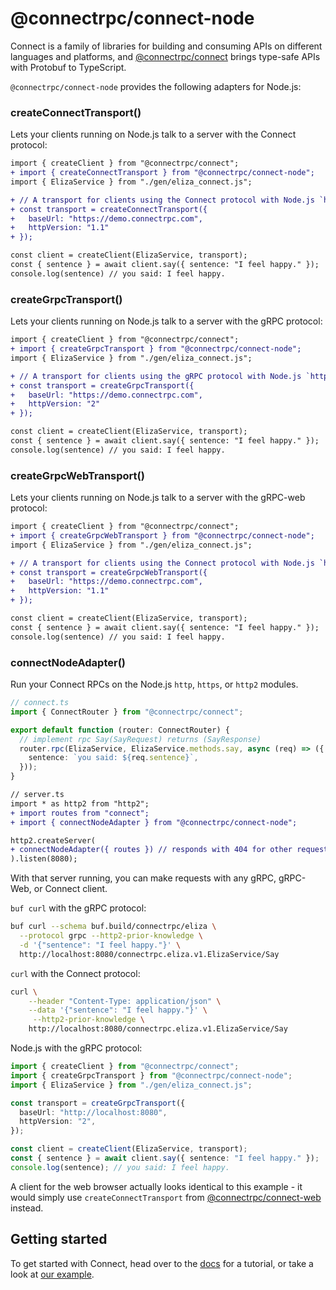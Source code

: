 # @connectrpc/connect-node

Connect is a family of libraries for building and consuming APIs on different languages and platforms, and
[@connectrpc/connect](https://www.npmjs.com/package/@connectrpc/connect) brings type-safe APIs with Protobuf to
TypeScript.

`@connectrpc/connect-node` provides the following adapters for Node.js:

### createConnectTransport()

Lets your clients running on Node.js talk to a server with the Connect protocol:

```diff
import { createClient } from "@connectrpc/connect";
+ import { createConnectTransport } from "@connectrpc/connect-node";
import { ElizaService } from "./gen/eliza_connect.js";

+ // A transport for clients using the Connect protocol with Node.js `http` module
+ const transport = createConnectTransport({
+   baseUrl: "https://demo.connectrpc.com",
+   httpVersion: "1.1"
+ });

const client = createClient(ElizaService, transport);
const { sentence } = await client.say({ sentence: "I feel happy." });
console.log(sentence) // you said: I feel happy.
```

### createGrpcTransport()

Lets your clients running on Node.js talk to a server with the gRPC protocol:

```diff
import { createClient } from "@connectrpc/connect";
+ import { createGrpcTransport } from "@connectrpc/connect-node";
import { ElizaService } from "./gen/eliza_connect.js";

+ // A transport for clients using the gRPC protocol with Node.js `http2` module
+ const transport = createGrpcTransport({
+   baseUrl: "https://demo.connectrpc.com",
+   httpVersion: "2"
+ });

const client = createClient(ElizaService, transport);
const { sentence } = await client.say({ sentence: "I feel happy." });
console.log(sentence) // you said: I feel happy.
```

### createGrpcWebTransport()

Lets your clients running on Node.js talk to a server with the gRPC-web protocol:

```diff
import { createClient } from "@connectrpc/connect";
+ import { createGrpcWebTransport } from "@connectrpc/connect-node";
import { ElizaService } from "./gen/eliza_connect.js";

+ // A transport for clients using the Connect protocol with Node.js `http` module
+ const transport = createGrpcWebTransport({
+   baseUrl: "https://demo.connectrpc.com",
+   httpVersion: "1.1"
+ });

const client = createClient(ElizaService, transport);
const { sentence } = await client.say({ sentence: "I feel happy." });
console.log(sentence) // you said: I feel happy.
```

### connectNodeAdapter()

Run your Connect RPCs on the Node.js `http`, `https`, or `http2` modules.

```ts
// connect.ts
import { ConnectRouter } from "@connectrpc/connect";

export default function (router: ConnectRouter) {
  // implement rpc Say(SayRequest) returns (SayResponse)
  router.rpc(ElizaService, ElizaService.methods.say, async (req) => ({
    sentence: `you said: ${req.sentence}`,
  }));
}
```

```diff
// server.ts
import * as http2 from "http2";
+ import routes from "connect";
+ import { connectNodeAdapter } from "@connectrpc/connect-node";

http2.createServer(
+ connectNodeAdapter({ routes }) // responds with 404 for other requests
).listen(8080);
```

With that server running, you can make requests with any gRPC, gRPC-Web, or Connect client.

`buf curl` with the gRPC protocol:

```bash
buf curl --schema buf.build/connectrpc/eliza \
  --protocol grpc --http2-prior-knowledge \
  -d '{"sentence": "I feel happy."}' \
  http://localhost:8080/connectrpc.eliza.v1.ElizaService/Say
```

`curl` with the Connect protocol:

```bash
curl \
    --header "Content-Type: application/json" \
    --data '{"sentence": "I feel happy."}' \
     --http2-prior-knowledge \
    http://localhost:8080/connectrpc.eliza.v1.ElizaService/Say
```

Node.js with the gRPC protocol:

```ts
import { createClient } from "@connectrpc/connect";
import { createGrpcTransport } from "@connectrpc/connect-node";
import { ElizaService } from "./gen/eliza_connect.js";

const transport = createGrpcTransport({
  baseUrl: "http://localhost:8080",
  httpVersion: "2",
});

const client = createClient(ElizaService, transport);
const { sentence } = await client.say({ sentence: "I feel happy." });
console.log(sentence); // you said: I feel happy.
```

A client for the web browser actually looks identical to this example - it would
simply use `createConnectTransport` from [@connectrpc/connect-web](https://www.npmjs.com/package/@connectrpc/connect-web)
instead.

## Getting started

To get started with Connect, head over to the [docs](https://connectrpc.com/docs/node/getting-started)
for a tutorial, or take a look at [our example](https://github.com/connectrpc/connect-es/tree/main/packages/example).
